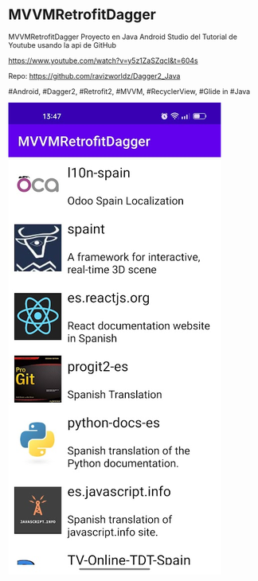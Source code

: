 # MVVMRetrofitDagger
MVVMRetrofitDagger Proyecto en Java Android Studio del Tutorial de Youtube
usando la api de GitHub

https://www.youtube.com/watch?v=y5z1ZaSZqcI&t=604s

Repo: https://github.com/ravizworldz/Dagger2_Java

#Android, #Dagger2, #Retrofit2, #MVVM, #RecyclerView, #Glide in #Java

![My Image](screenshot.jpg)


